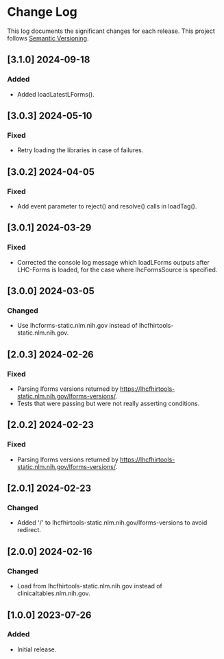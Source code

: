 # Change Log

This log documents the significant changes for each release.
This project follows [Semantic Versioning](http://semver.org/).

## [3.1.0] 2024-09-18
### Added
- Added loadLatestLForms().

## [3.0.3] 2024-05-10
### Fixed
- Retry loading the libraries in case of failures.

## [3.0.2] 2024-04-05
### Fixed
- Add event parameter to reject() and resolve() calls in loadTag().

## [3.0.1] 2024-03-29
### Fixed
- Corrected the console log message which loadLForms outputs after LHC-Forms is
  loaded, for the case where lhcFormsSource is specified.

## [3.0.0] 2024-03-05
### Changed
- Use lhcforms-static.nlm.nih.gov instead of lhcfhirtools-static.nlm.nih.gov.

## [2.0.3] 2024-02-26
### Fixed
- Parsing lforms versions returned by https://lhcfhirtools-static.nlm.nih.gov/lforms-versions/.
- Tests that were passing but were not really asserting conditions.

## [2.0.2] 2024-02-23
### Fixed
- Parsing lforms versions returned by https://lhcfhirtools-static.nlm.nih.gov/lforms-versions/.

## [2.0.1] 2024-02-23
### Changed
- Added '/' to lhcfhirtools-static.nlm.nih.gov/lforms-versions to avoid redirect.

## [2.0.0] 2024-02-16
### Changed
- Load from lhcfhirtools-static.nlm.nih.gov instead of clinicaltables.nlm.nih.gov.

## [1.0.0] 2023-07-26
### Added
- Initial release.
